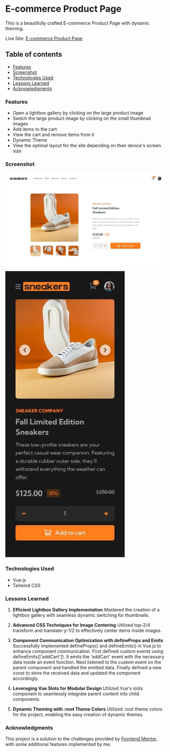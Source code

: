 # E-commerce Product Page

This is a beautifully crafted E-commerce Product Page with dynamic theming.

Live Site: [E-commerce Product Page](https://sushcod3.github.io/ecommerce-product-page/)

## Table of contents

- [Features](#features)
- [Screenshot](#screenshot)
- [Technologies Used](#technologies-used)
- [Lessons Learned](#lessons-learned)
- [Acknowledgments](#acknowledgments)

### Features

- Open a lightbox gallery by clicking on the large product image
- Switch the large product image by clicking on the small thumbnail images
- Add items to the cart
- View the cart and remove items from it
- Dynamic Theme
- View the optimal layout for the site depending on their device's screen size

### Screenshot

![Desktop Screenshot](./public/screenshots/s-lg.jpeg)
![Mobile Screenshot Dark](./public/screenshots/s-dark.jpeg)

### Technologies Used

- Vue.js
- Tailwind CSS

### Lessons Learned

1. **Efficient Lightbox Gallery Implementation**
   Mastered the creation of a lightbox gallery with seamless dynamic switching for thumbnails.

2. **Advanced CSS Techniques for Image Centering**
   Utilized top-2/4 transform and translate-y-1/2 to effectively center items inside images.

3. **Component Communication Optimization with defineProps and Emits**
   Successfully implemented defineProps() and defineEmits() in Vue.js to enhance component communication. First defined custom events using defineEmits(['addCart']). It emits the 'addCart' event with the necessary data inside an event function. Next listened to the custom event on the parent component and handled the emitted data. Finally defined a new const to store the received data and updated the component accordingly.

4. **Leveraging Vue Slots for Modular Design**
   Utilized Vue's slots component to seamlessly integrate parent content into child components.

5. **Dynamic Theming with :root Theme Colors**
   Utilized :root theme colors for the project, enabling the easy creation of dynamic themes.

### Acknowledgments

This project is a solution to the challenges provided by [Frontend Mentor](https://www.frontendmentor.io/solutions/ecommerce-product-page-tailwind-css-vuejs-E_EYltYZfi), with some additional features implemented by me.
